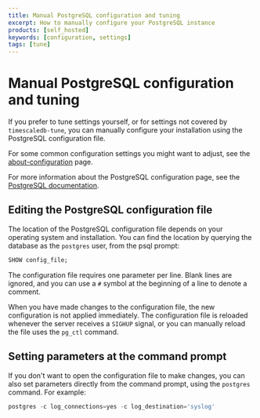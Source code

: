 ```yaml
---
title: Manual PostgreSQL configuration and tuning
excerpt: How to manually configure your PostgreSQL instance
products: [self_hosted]
keywords: [configuration, settings]
tags: [tune]
---
```


# Manual PostgreSQL configuration and tuning

If you prefer to tune settings yourself, or for settings not covered by
`timescaledb-tune`, you can manually configure your installation using the
PostgreSQL configuration file.

For some common configuration settings you might want to adjust, see the
[about-configuration][about-configuration] page.

For more information about the PostgreSQL configuration page, see the
[PostgreSQL documentation][pg-config].

## Editing the PostgreSQL configuration file

The location of the PostgreSQL configuration file depends on your operating
system and installation. You can find the location by querying the database as
the `postgres` user, from the psql prompt:

```sql
SHOW config_file;
```

The configuration file requires one parameter per line. Blank lines are ignored,
and you can use a `#` symbol at the beginning of a line to denote a comment.

When you have made changes to the configuration file, the new configuration is
not applied immediately. The configuration file is reloaded whenever the server
receives a `SIGHUP` signal, or you can manually reload the file uses the
`pg_ctl` command.

## Setting parameters at the command prompt

If you don't want to open the configuration file to make changes, you can also
set parameters directly from the command prompt, using the `postgres` command.
For example:

```sql
postgres -c log_connections=yes -c log_destination='syslog'
```

[about-configuration]: /self-hosted/:currentVersion:/configuration/about-configuration
[pg-config]: https://www.postgresql.org/docs/current/config-setting.html
